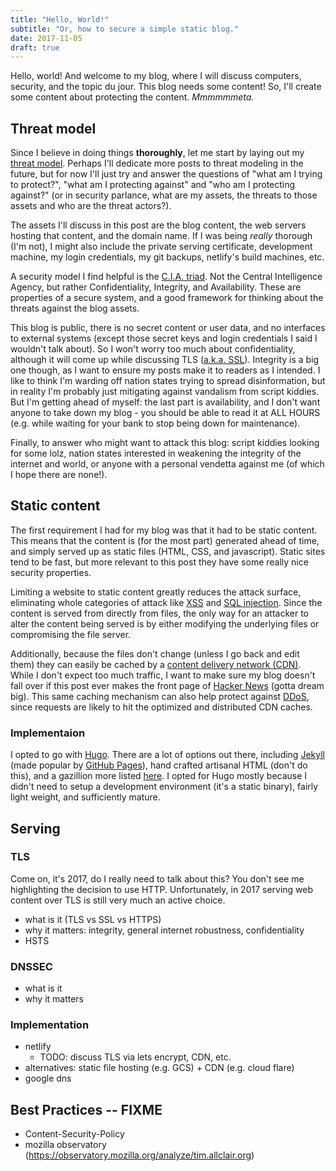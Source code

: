 ```yaml
---
title: "Hello, World!"
subtitle: "Or, how to secure a simple static blog."
date: 2017-11-05
draft: true
---
```


Hello, world! And welcome to my blog, where I will discuss computers, security, and the topic du
jour. This blog needs some content! So, I'll create some content about protecting the
content. _Mmmmmmeta._

<!--
TODO: rewrite intro
-->

## Threat model

Since I believe in doing things **thoroughly**, let me start by laying out my [threat
model][]. Perhaps I'll dedicate more posts to threat modeling in the future, but for now
I'll just try and answer the questions of "what am I trying to protect?", "what am I protecting
against" and "who am I protecting against?" (or in security parlance, what are my assets, the
threats to those assets and who are the threat actors?).

The assets I'll discuss in this post are the blog content, the web servers hosting that content, and
the domain name. If I was being *really* thorough (I'm not), I might also include the private
serving certificate, development machine, my login credentials, my git backups, netlify's build
machines, etc.

A security model I find helpful is the [C.I.A. triad][cia-triad]. Not the Central Intelligence
Agency, but rather Confidentiality, Integrity, and Availability. These are properties of a secure
system, and a good framework for thinking about the threats against the blog assets.

This blog is public, there is no secret content or user data, and no interfaces to external systems
(except those secret keys and login credentials I said I wouldn't talk about). So I won't worry too
much about confidentiality, although it will come up while discussing TLS
([a.k.a. SSL][aka-ssl]). Integrity is a big one though, as I want to ensure my posts make it to
readers as I intended. I like to think I'm warding off nation states trying to spread
disinformation, but in reality I'm probably just mitigating against vandalism from script
kiddies. But I'm getting ahead of myself: the last part is availability, and I don't want anyone to
take down my blog - you should be able to read it at ALL HOURS (e.g. while waiting for your bank to
stop being down for maintenance).

Finally, to answer who might want to attack this blog: script kiddies looking for some lolz, nation
states interested in weakening the integrity of the internet and world, or anyone with a personal
vendetta against me (of which I hope there are none!).

## Static content

The first requirement I had for my blog was that it had to be static content. This means that the
content is (for the most part) generated ahead of time, and simply served up as static files (HTML,
CSS, and javascript). Static sites tend to be fast, but more relevant to this post they have some
really nice security properties.

Limiting a website to static content greatly reduces the attack surface, eliminating whole
categories of attack like [XSS][] and [SQL injection][sqli]. Since the content is served from
directly from files, the only way for an attacker to alter the content being served is by either
modifying the underlying files or compromising the file server.

Additionally, because the files don't change (unless I go back and edit them) they can easily be
cached by a [content delivery network (CDN)][cdn]. While I don't expect too much traffic, I want to
make sure my blog doesn't fall over if this post ever makes the front page of [Hacker
News](https://news.ycombinator.com/) (gotta dream big). This same caching mechanism can also help
protect against [DDoS][], since requests are likely to hit the optimized and distributed CDN
caches.

### Implementaion

I opted to go with [Hugo][]. There are a lot of options out there, including [Jekyll][] (made
popular by [GitHub Pages][]), hand crafted artisanal HTML (don't do this), and a gazillion more
listed [here][static-sites]. I opted for Hugo mostly because I didn't need to setup a development
environment (it's a static binary), fairly light weight, and sufficiently mature.

## Serving

### TLS

Come on, it's 2017, do I really need to talk about this? You don't see me highlighting the decision
to use HTTP. Unfortunately, in 2017 serving web content over TLS is still very much an active
choice.

- what is it (TLS vs SSL vs HTTPS)
- why it matters: integrity, general internet robustness, confidentiality
- HSTS

### DNSSEC

- what is it
- why it matters

### Implementation

- netlify
  - TODO: discuss TLS via lets encrypt, CDN, etc.
- alternatives: static file hosting (e.g. GCS) + CDN (e.g. cloud flare)
- google dns

## Best Practices -- FIXME

- Content-Security-Policy
- mozilla observatory (https://observatory.mozilla.org/analyze/tim.allclair.org)



[threat model]: https://en.wikipedia.org/wiki/Threat_model
[cia-triad]: https://security.blogoverflow.com/2012/08/confidentiality-integrity-availability-the-three-components-of-the-cia-triad/
[cdn]: https://en.wikipedia.org/wiki/Content_delivery_network
[ddos]: https://en.wikipedia.org/wiki/Denial-of-service_attack#Distributed_DoS
[xss]: https://www.owasp.org/index.php/Cross-site_Scripting_(XSS)
[sqli]: https://www.owasp.org/index.php/SQL_Injection
[hugo]: https://gohugo.io/
[jekyll]: https://jekyllrb.com/
[github pages]: https://pages.github.com/
[static-sites]: https://www.staticgen.com/
[aka-ssl]: https://certsimple.com/blog/ssl-or-tls
